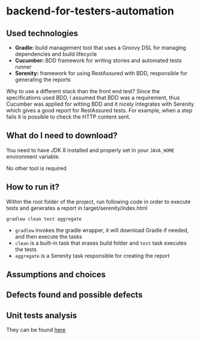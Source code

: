 <h1>backend-for-testers-automation</h1>

<h2>Used technologies</h2>

* **Gradle:** build management tool that uses a Groovy DSL for managing dependencies and build lifecycle
* **Cucumber:** BDD framework for writing stories and automated tests runner
* **Serenity:** framework for using RestAssured with BDD, responsible for generating the reports

Why to use a different stack than the front end test? Since the specifications used BDD, I assumed that BDD was a requirement,
thus Cucumber was applied for witting BDD and it nicely integrates with Serenity which gives a good report for RestAssured tests.
For example, when a step fails it is possible to check the HTTP content sent. 

<h2>What do I need to download?</h2>

You need to have JDK 8 installed and properly set in your `JAVA_HOME` environment variable.

No other tool is required

<h2>How to run it?</h2>

Within the root folder of the project, run following code in order to execute tests and generates a report in 
target/serenity/index.html

```
gradlew clean test aggregate
```

* `gradlew` invokes the gradle wrapper, it will download Gradle if needed, and then execute the tasks
* `clean` is a built-in task that erases build folder and `test` task executes the tests
* `aggregate` is a Serenity task responsible for creating the report 

<h2>Assumptions and choices</h2>

<h2>Defects found and possible defects</h2>

<h2> Unit tests analysis</h2>

They can be found [here](UT_Analysis/Analysis.md)


